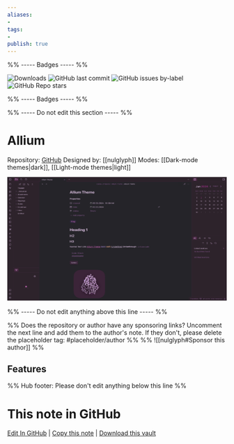 ```yaml
---
aliases:
- 
tags: 
- 
publish: true
---
```


%% ----- Badges ----- %%

![Downloads](https://img.shields.io/badge/downloads-2744-573E7A?style=for-the-badge&logo=)
![GitHub last commit](https://img.shields.io/github/last-commit/nulglyph/Allium?color=573E7A&label=last%20update&logo=github&style=for-the-badge)
![GitHub issues by-label](https://img.shields.io/github/issues/nulglyph/Allium/help%20wanted?color=573E7A&logo=github&style=for-the-badge) 
![GitHub Repo stars](https://img.shields.io/github/stars/nulglyph/Allium?color=573E7A&logo=github&style=for-the-badge)

%% ----- Badges ----- %%

%% ----- Do not edit this section ----- %%

# Allium

Repository: [GitHub](https://github.com/nulglyph/Allium)
Designed by: [[nulglyph]]
Modes: [[Dark-mode themes|dark]], [[Light-mode themes|light]]



![screenshot](https://github.com/nulglyph/Allium/raw/HEAD/AlliumScreenshot.png)

%% ----- Do not edit anything above this line ----- %% 

%% Does the repository or author have any sponsoring links? Uncomment the next line and add them to the author's note. If they don't, please delete the placeholder tag: #placeholder/author %%
%% ![[nulglyph#Sponsor this author]] %%


## Features



%% Hub footer: Please don't edit anything below this line %%

# This note in GitHub

<span class="git-footer">[Edit In GitHub](https://github.dev/obsidian-community/obsidian-hub/blob/main/02%20-%20Community%20Expansions/02.05%20All%20Community%20Expansions/Themes/Allium.md "git-hub-edit-note") | [Copy this note](https://raw.githubusercontent.com/obsidian-community/obsidian-hub/main/02%20-%20Community%20Expansions/02.05%20All%20Community%20Expansions/Themes/Allium.md "git-hub-copy-note") | [Download this vault](https://github.com/obsidian-community/obsidian-hub/archive/refs/heads/main.zip "git-hub-download-vault") </span>
